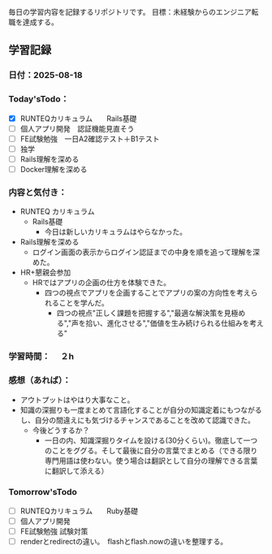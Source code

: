 毎日の学習内容を記録するリポジトリです。
目標：未経験からのエンジニア転職を達成する。

## 学習記録
### 日付：2025-08-18
### Today'sTodo：
- [x] RUNTEQカリキュラム　　Rails基礎
- [ ] 個人アプリ開発　認証機能見直そう
- [ ] FE試験勉強　一日A2確認テスト＋B1テスト
- [ ] 独学
- [ ] Rails理解を深める
- [ ] Docker理解を深める　
### 内容と気付き：
- RUNTEQ カリキュラム　
    - Rails基礎
        - 今日は新しいカリキュラムはやらなかった。
- Rails理解を深める
    - ログイン画面の表示からログイン認証までの中身を順を追って理解を深めた。
- HR+懇親会参加
    - HRではアプリの企画の仕方を体験できた。
        - 四つの視点でアプリを企画することでアプリの案の方向性を考えられることを学んだ。
            - 四つの視点"正しく課題を把握する","最適な解決策を見極める","声を拾い、進化させる","価値を生み続けられる仕組みを考える"
### 学習時間：　 ２h
### 感想（あれば）：
- アウトプットはやはり大事なこと。
- 知識の深掘りも一度まとめて言語化することが自分の知識定着にもつながるし、自分の間違えにも気づけるチャンスであることを改めて認識できた。
    - 今後どうするか？
        - 一日の内、知識深掘りタイムを設ける(30分くらい)。徹底して一つのことをググる。そして最後に自分の言葉でまとめる（できる限り専門用語は使わない。使う場合は翻訳として自分の理解できる言葉に翻訳して添える）
### Tomorrow'sTodo
- [ ] RUNTEQカリキュラム　　Ruby基礎
- [ ] 個人アプリ開発　
- [ ] FE試験勉強 試験対策
- [ ] renderとredirectの違い。　flashとflash.nowの違いを整理する。